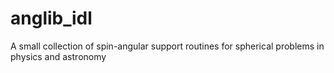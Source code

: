 # anglib_idl
A small collection of spin-angular support routines for spherical problems in physics and astronomy

